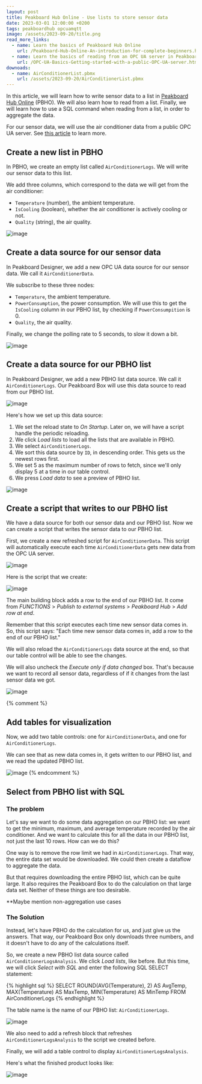 ```yaml
---
layout: post
title: Peakboard Hub Online - Use lists to store sensor data
date: 2023-03-01 12:00:00 +0200
tags: peakboardhub opcuamqtt
image: /assets/2023-09-20/title.png
read_more_links:
  - name: Learn the basics of Peakboard Hub Online
    url: /Peakboard-Hub-Online-An-introduction-for-complete-beginners.html
  - name: Learn the basics of reading from an OPC UA server in Peakboard
    url: /OPC-UA-Basics-Getting-started-with-a-public-OPC-UA-server.html
downoads:
  - name: AirConditionerList.pbmx
    url: /assets/2023-09-20/AirConditionerList.pbmx
---
```


In this article, we will learn how to write sensor data to a list in [Peakboard Hub Online](/Peakboard-Hub-Online-An-introduction-for-complete-beginners.html) (PBHO). We will also learn how to read from a list. Finally, we will learn how to use a SQL command when reading from a list, in order to aggregate the data.

For our sensor data, we will use the air conditioner data from a public OPC UA server. See [this article](/OPC-UA-Basics-Getting-started-with-a-public-OPC-UA-server.html) to learn more.


## Create a new list in PBHO

In PBHO, we create an empty list called `AirConditionerLogs`. We will write our sensor data to this list.

We add three columns, which correspond to the data we will get from the air conditioner:

* `Temperature`  (number), the ambient temperature.
* `IsCooling` (boolean), whether the air conditioner is actively cooling or not.
* `Quality` (string), the air quality.

![image](/assets/2023-09-20/020.png)


## Create a data source for our sensor data

In Peakboard Designer, we add a new OPC UA data source for our sensor data. We call it `AirConditionerData`.

We subscribe to these three nodes:

* `Temperature`, the ambient temperature.
* `PowerConsumption`, the power consumption. We will use this to get the `IsCooling` column in our PBHO list, by checking if `PowerConsumpition` is 0.
* `Quality`, the air quality.

Finally, we change the polling rate to 5 seconds, to slow it down a bit.

![image](/assets/2023-09-20/010.png)

## Create a data source for our PBHO list

In Peakboard Designer, we add a new PBHO list data source. We call it `AirConditionerLogs`. Our Peakboard Box will use this data source to read from our PBHO list.

![image](/assets/2023-09-20/030.png)

Here's how we set up this data source:

1. We set the reload state to *On Startup*.  Later on, we will have a script handle the periodic reloading.
2. We click *Load lists* to load all the lists that are available in PBHO.
3. We select `AirConditionerLogs`.
4. We sort this data source by `ID`, in descending order. This gets us the newest rows first.
5. We set 5 as the maximum number of rows to fetch, since we'll only display 5 at a time in our table control.
6. We press *Load data* to see a preview of PBHO list.

![image](/assets/2023-09-20/040.png)


## Create a script that writes to our PBHO list

We have a data source for both our sensor data and our PBHO list. Now we can create a script that writes the sensor data to our PBHO list.

First, we create a new refreshed script for `AirConditionerData`. This script will automatically execute each time `AirConditionerData` gets new data from the OPC UA server.

![image](/assets/2023-09-20/050.png)

Here is the script that we create:

![image](/assets/2023-09-20/060.png)

The main building block adds a row to the end of our PBHO list. It come from *FUNCTIONS* > *Publish to external systems* > *Peakboard Hub* > *Add row at end*.

Remember that this script executes each time new sensor data comes in. So, this script says: "Each time new sensor data comes in, add a row to the end of our PBHO list."

We will also reload the `AirConditionerLogs` data source at the end, so that our table control will be able to see the changes.

We will also uncheck the *Execute only if data changed* box. That's because we want to record all sensor data, regardless of if it changes from the last sensor data we got.

![image](/assets/2023-09-20/070.png)

{% comment %}
## Add tables for visualization

Now, we add two table controls: one for `AirConditionerData`, and one for `AirConditionerLogs`.

We can see that as new data comes in, it gets written to our PBHO list, and we read the updated PBHO list.

![image](/assets/2023-09-20/080.gif)
{% endcomment %}

## Select from PBHO list with SQL

### The problem

Let's say we want to do some data aggregation on our PBHO list: we want to get the minimum, maximum, and average temperature recorded by the air conditioner. And we want to calculate this for all the data in our PBHO list, not just the last 10 rows. How can we do this?

One way is to remove the row limit we had in `AirConditionerLogs`. That way, the entire data set would be downloaded. We could then create a dataflow to aggregate the data.

But that requires downloading the entire PBHO list, which can be quite large. It also requires the Peakboard Box to do the calculation on that large data set. Neither of these things are too desirable.

**Maybe mention non-aggregation use cases

### The Solution

Instead, let's have PBHO do the calculation for us, and just give us the answers. That way, our Peakboard Box only downloads three numbers, and it doesn't have to do any of the calculations itself.

So, we create a new PBHO list data source called `AirConditionerLogsAnalysis`. We click *Load lists*, like before. But this time, we will click *Select with SQL* and enter the following SQL SELECT statement:

{% highlight sql %}
SELECT ROUND(AVG(Temperature), 2) AS AvgTemp, MAX(Temperature) AS MaxTemp, MIN(Temperature) AS MinTemp FROM AirConditionerLogs
{% endhighlight %}

The table name is the name of our PBHO list: `AirConditionerLogs`.

![image](/assets/2023-09-20/090.png)

We also need to add a refresh block that refreshes `AirConditionerLogsAnalysis` to the script we created before.

Finally, we will add a table control to display `AirConditionerLogsAnalysis`.

Here's what the finished product looks like:

![image](/assets/2023-09-20/100.png)
